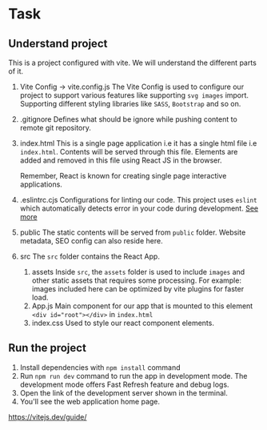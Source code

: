 # Task
## Understand project
This is a project configured with vite. We will understand the different parts of it.
1. Vite Config -> vite.config.js
   The Vite Config is used to configure our project to support various features like supporting `svg images` import. Supporting different styling libraries like `SASS`, `Bootstrap`  and so on.
2. .gitignore 
    Defines what should be ignore while pushing content to remote git repository.
3. index.html
   This is a single page application i.e it has a single html file i.e `index.html`. Contents will be served through this file. Elements are added and removed in this file using React JS in the browser.

   Remember, React is known for creating single page interactive applications.
4. .eslintrc.cjs
   Configurations for linting our code. This project uses `eslint` which automatically detects error in your code during development. [See more](https://eslint.org/)
5. public
   The static contents will be served from `public` folder. Website metadata, SEO config can also reside here.
6. src 
   The `src` folder contains the React App. 
   1. assets
   Inside `src`, the `assets` folder is used to include `images` and other static assets that requires some processing. For example: images included here can be optimized by vite plugins for faster load.
   2. App.js
   Main component for our app that is mounted to this element `<div id="root"></div>` in `index.html` 
   3. index.css 
   Used to style our react component elements.

## Run the project
1. Install dependencies with `npm install` command
2. Run `npm run dev` command to run the app in development mode. The development mode offers Fast Refresh feature and debug logs.
3. Open the link of the development server shown in the terminal. 
4. You'll see the web application home page.

https://vitejs.dev/guide/ 